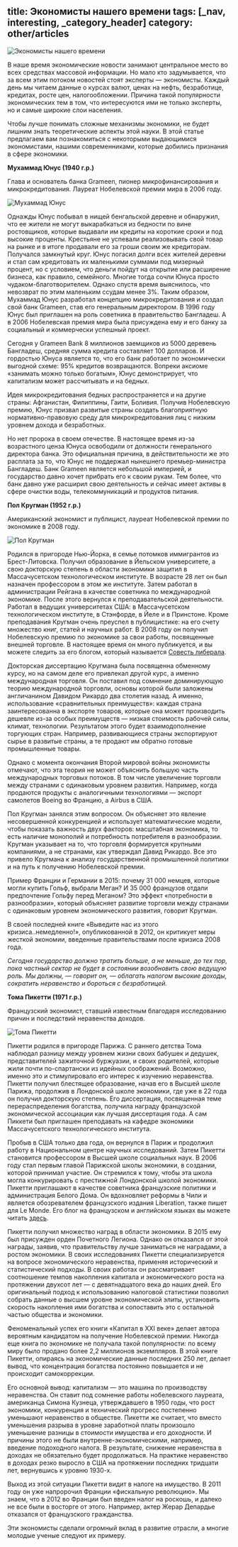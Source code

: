 title: Экономисты нашего времени
tags: [_nav, interesting, _category_header]
category: other/articles
---

![Экономисты нашего времени](/img/content/articles/article49.jpg)

В наше время экономические новости занимают центральное место во всех средствах массовой информации. Но мало кто задумывается, что за всем этим потоком новостей стоят эксперты — экономисты. Каждый день мы читаем данные о курсах валют, ценах на нефть, безработице, кредитах, росте цен, налогообложении. Причина такой популярности экономических тем в том, что интересуются ими не только эксперты, но и самые широкие слои населения.

Чтобы лучше понимать сложные механизмы экономики, не будет лишним знать теоретические аспекты этой науки. В этой статье предлагаем вам познакомиться с некоторыми выдающимися экономистами, нашими современниками, которые добились признания в сфере экономики.

__Мухаммад Юнус (1940 г.р.)__

Глава и основатель банка Grameen, пионер микрофинансирования и микрокредитования. Лауреат Нобелевской премии мира в 2006 году.

![Мухаммад Юнус](/img/content/articles/article49_1.jpg)

Однажды Юнус побывал в нищей бенгальской деревне и обнаружил, что ее жители не могут выкарабкаться из бедности по вине ростовщиков, которые выдавали им кредиты на короткие сроки и под высокие проценты. Крестьяне не успевали реализовывать свой товар на рынке и в итоге продавали его за гроши своим же кредиторам. Получался замкнутый круг. Юнус погасил долги всех жителей деревни и стал сам кредитовать их маленькими суммами под мизерный процент, но с условием, что деньги пойдут на открытие или расширение бизнеса, как правило, семейного. Многие тогда сочли Юнуса просто чудаком-благотворителем. Однако спустя время выяснилось, что невозврат по этим маленьким ссудам менее 3%. Таким образом, Мухаммад Юнус разработал концепцию микрокредитования и создал свой банк Grameen, став его генеральным директором. В 1996 году Юнус был приглашен на роль советника в правительство Бангладеш. А в 2006 Нобелевская премия мира была присуждена ему и его банку за социальный и коммерчески успешный проект.

Сегодня у Grameen Bank 8 миллионов заемщиков из 5000 деревень Бангладеш, средняя сумма кредита составляет 100 долларов. И гордостью Юнуса является то, что его банк работает по экономически выгодной схеме: 95% кредитов возвращаются. Вопреки аксиоме «занимать можно только богатым», Юнус демонстрирует, что капитализм может рассчитывать и на бедных.

Идея микрокредитования бедных распространяется и на другие страны: Афганистан, Филиппины, Гаити, Боливия. Получив Нобелевскую премию, Юнус призвал развитые страны создать благоприятную нормативно-правовую среду для микрокредитования лиц с низким уровнем дохода и безработных.

Но нет пророка в своем отечестве. В настоящее время из-за возрастного ценза Юнуса освободили от должности генерального директора банка. Это официальная причина, в действительности же это расплата за то, что Юнус не поддержал нынешнего премьер-министра Бангладеш. Банк Grameen является небольшой империей, и государство давно хочет прибрать его к своим рукам. Тем более, что банк давно уже расширил свою деятельность и сейчас имеет активы в сфере очистки воды, телекоммуникаций и продуктов питания.

__Пол Кругман (1952 г.р.)__

Американский экономист и публицист, лауреат Нобелевской премии по экономике в 2008 году.

![Пол Кругман](/img/content/articles/article49_2.jpg)

Родился в пригороде Нью-Йорка, в семье потомков иммигрантов из Брест-Литовска. Получил образование в Йельском университете, а свою докторскую степень в области экономики защитил в Массачусетском технологическом институте. В возрасте 28 лет он был назначен профессором в этом же институте. Затем работал в администрации Рейгана в качестве советника по международной экономике. После этого вернулся к преподавательской деятельности. Работал в ведущих университетах США: в Массачусетском технологическом институте, в Стэнфорде, в Йеле и в Принстоне. Кроме преподавания Кругман очень преуспел в публицистике: на его счету множество книг, статей и научных работ. В 2008 году он получил Нобелевскую премию по экономике за свои работы, посвященные внешней торговле. В настоящее время он много публикуется, и вы можете следить за его блогом, который называется [Совесть либерала](http://krugman.blogs.nytimes.com/).

Докторская диссертацию Кругмана была посвященна обменному курсу, но на самом деле его привлекал другой курс, а именно международная торговля. Он поставил под сомнение доминирующую теорию международной торговли, основы которой были заложены англичанином Давидом Рикардо два столетия назад. А именно, использование «сравнительных преимуществ»: каждая страна заинтересованна в экспорте товаров, которые она может производить дешевле из-за особых преимуществ — низкая стоимость рабочей силы, климат, технологии. Результатом этого будет взаимодополнение торгующих стран. Например, развивающиеся страны экспортируют сырье в развитые страны, а те продают им обратно готовые промышленные товары.

Однако с момента окончания Второй мировой войны экономисты отмечают, что эта теория не может объяснить большую часть международных торговых потоков. В том числе увеличение торговли между странами с одинаковым уровнем развития. Например, когда продаются продукты с аналогичными технологиями — экспорт самолетов Boeing во Францию, а Airbus в США.

Пол Кругман занялся этим вопросом. Он объясняет это явление несовершенной конкуренцией и использует математические модели, чтобы показать важность двух факторов: масштабная экономика, то есть наличие монополий и потребность потребителя в разнообразии. Кругман указывает на то, что торговля формируется крупными компаниями, а не странами, как утверждал Давид Рикардо. Все это привело Кругмана к анализу государственной промышленной политики и на путь к получению Нобелевской премии.

Пример Франции и Германии в 2015: почему 31 000 немцев, которые могли купить Гольф, выбрали Меган? И 35 000 французов отдали предпочтение Гольфу перед Меганом? Это эффект «потребности в разнообразии», который объясняет развитие торговли между странами с одинаковым уровнем экономического развития, говорит Кругман.

В своей последней книге «Выведите нас из этого кризиса..немедленно!», опубликованной в 2012, он критикует меры жесткой экономии, введенные правительствами после кризиса 2008 года.

_Сегодня государство должно тратить больше, а не меньше, до тех пор, пока частный сектор не будет в состоянии возобновить свою ведущую роль. Мы должны, — говорит он, — облагать налогом высокие доходы, сократить неравенство и бороться с безработицей._

__Тома Пикетти (1971 г.р.)__

Французский экономист, ставший известным благодаря исследованию причин и последствий неравенства доходов.

![Тома Пикетти](/img/content/articles/article49_3.jpg)

Пикетти родился в пригороде Парижа. С раннего детства Тома наблюдал разницу между уровнем жизни своих бабушек и дедушек, представителей зажиточной буржуазии, и своих родителей, которые жили почти по-спартански из идейных соображений. Возможно, именно это и стимулировало его интерес к изучению неравенства. Пикетти получил блестящее образование, начав его в Высшей школе Парижа, продолжив в Лондонской школе экономики, где уже в 22 года он получил докторскую степень. Его диссертация, посвященная теме перераспределения богатства, получила награду французской экономической ассоциации как лучшая диссертация года. А сам Пиккети был приглашен преподавать на кафедре экономики Массачусетского технологического института.

Пробыв в США только два года, он вернулся в Париж и продолжил работу в Национальном центре научных исследований. Затем Пикетти становится профессором в Высшей школе социальных наук. В 2006 году стал первым главой Парижской школы экономики, в создании, которой принимал участие. Он стремился к тому, чтобы эта школа могла конкурировать с престижной Лондонской школой экономики.
Пикетти приглашают в качестве советника французские политики и администрация Белого Дома. Он вдохновляет реформы в Чили и является обозревателем французского издания Liberation, также пишет для Le Monde. Его блог на французском и английском языках вы можете читать [здесь](http://piketty.blog.lemonde.fr/).

Пикетти получил множество наград в области экономики. В 2015 ему был присужден орден Почетного Легиона. Однако он отказался от этой награды, заявив, что правительству лучше заниматься не наградами, а ростом экономики.
В своих исследованиях Пикетти специализируется на вопросе экономического неравенства, применяя исторический и статистический подходы. В своих работах он рассматривает соотношение темпов накопления капитала и экономического роста на протяжении двухсот лет — с девятнадцатого века до наших дней. Его оригинальный подход к использованию налоговой статистики позволил собрать данные о высшем уровне экономической элиты, установить скорость накопления ими богатства и сопоставить это с остальной частью общества и экономики.

Феноменальный успех его книги «Капитал в XXI веке» делает автора вероятным кандидатом на получение Нобелевской премии. Никогда еще книга по экономике не получала такой популярности: по всему миру было продано более 2,2 миллионов экземпляров. В этой книге Пикетти, опираясь на экономические данные последних 250 лет, делает вывод, что концентрация богатства постоянно повышается и не происходит самокоррекции.

Его основной вывод: капитализм — это машина по производству неравенства. Он ставит под сомнение работы нобелевского лауреата, американца Симона Кузнеца, утверждавшего в 1950 годы, что рост экономики, конкуренция и технический прогресс постепенно уменьшают неравенство в обществе. Пикетти же считает, что вместо уменьшения разрыва в уровне заработной платы произошло уменьшение разницы в стоимости имущества и его доходности. И причины этого не были внутренне-экономическими, например, введение подоходного налога. В результате, снижение неравенства в доходах не обязательно будет продолжаться. На практике неравенство в доходах резко выросло в США на протяжении последних тридцати лет, вернувшись к уровню 1930-х.

Выход из этой ситуации Пикетти видит в налоге на имущество. В 2011 году он уже напророчил Франции «фискальную революцию». Мы знаем, что в 2012 во Франции был введен налог на роскошь, и далеко не все были в восторге от этого. Например, актер Жерар Депардье отказался от французского гражданства.

Эти экономисты сделали огромный вклад в развитие отрасли, а многие молодые ученые следуют их примеру.

